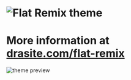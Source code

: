 ![Flat Remix theme](https://github.com/daniruiz/flat-remix/raw/master/assets/logo.png)
===============================

# More information at [drasite.com/flat-remix](https://drasite.com/flat-remix)

![theme preview](https://github.com/daniruiz/flat-remix/raw/master/assets/preview.png)
